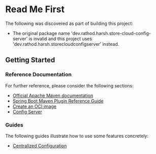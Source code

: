 # Read Me First

The following was discovered as part of building this project:

* The original package name 'dev.rathod.harsh.store-cloud-config-server' is invalid and this project uses 'dev.rathod.harsh.storecloudconfigserver' instead.

## Getting Started

### Reference Documentation

For further reference, please consider the following sections:

* [Official Apache Maven documentation](https://maven.apache.org/guides/index.html)
* [Spring Boot Maven Plugin Reference Guide](https://docs.spring.io/spring-boot/docs/3.1.3/maven-plugin/reference/html/)
* [Create an OCI image](https://docs.spring.io/spring-boot/docs/3.1.3/maven-plugin/reference/html/#build-image)
* [Config Server](https://docs.spring.io/spring-cloud-config/docs/current/reference/html/#_spring_cloud_config_server)

### Guides

The following guides illustrate how to use some features concretely:

* [Centralized Configuration](https://spring.io/guides/gs/centralized-configuration/)

